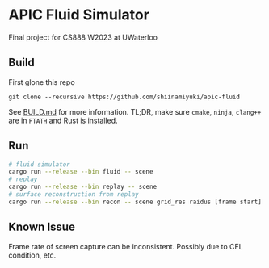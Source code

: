 # APIC Fluid Simulator
Final project for CS888 W2023 at UWaterloo

## Build
First glone this repo
```base
git clone --recursive https://github.com/shiinamiyuki/apic-fluid
```
See [BUILD.md](https://github.com/LuisaGroup/LuisaCompute/blob/next/BUILD.md) for more information. TL;DR, make sure `cmake`, `ninja`, `clang++` are in `PTATH` and Rust is installed.


## Run
```bash
# fluid simulator
cargo run --release --bin fluid -- scene
# replay
cargo run --release --bin replay -- scene
# surface reconstruction from replay
cargo run --release --bin recon -- scene grid_res raidus [frame start] [frame end] [frame step]
```

## Known Issue
Frame rate of screen capture can be inconsistent. Possibly due to CFL condition, etc.
